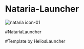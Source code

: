 # Nataria-Launcher

![nataria icon-01](https://user-images.githubusercontent.com/102141225/159436652-a209ec0e-1e6d-4e85-a9a2-5ff8ffd89f99.png)


#NatariaLauncher

#Template by HeliosLauncher
